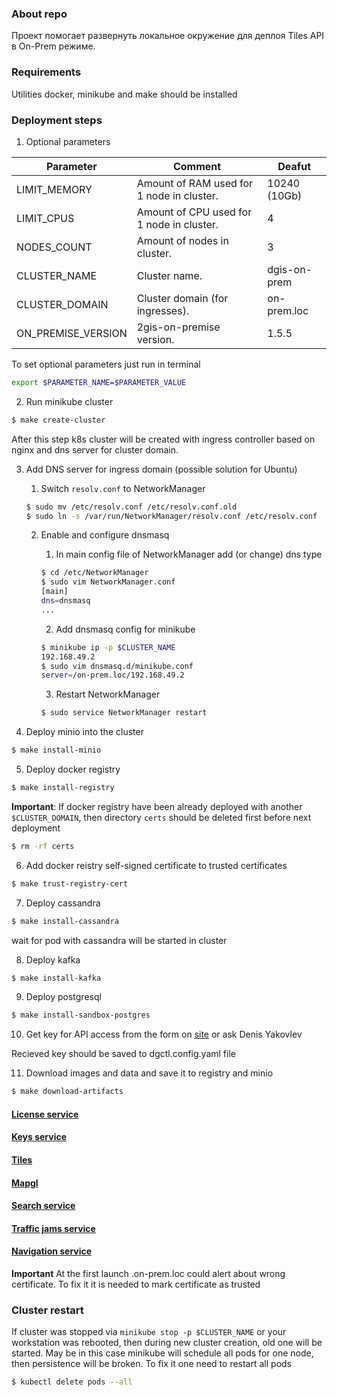 ### About repo

Проект помогает развернуть локальное окружение для деплоя Tiles API в On-Prem режиме.


### Requirements

Utilities docker, minikube and make should be installed

### Deployment steps

1. Optional parameters

| Parameter          | Comment                                       | Deafut                |
|--------------------|-----------------------------------------------|-----------------------|
| LIMIT_MEMORY       | Amount of RAM used for 1 node in cluster.     | 10240 (10Gb)          |
| LIMIT_CPUS         | Amount of CPU used for 1 node in cluster.     | 4                     |
| NODES_COUNT        | Amount of nodes in cluster.                   | 3                     |
| CLUSTER_NAME       | Cluster name.                                 | dgis-on-prem          |
| CLUSTER_DOMAIN     | Cluster domain (for ingresses).               | on-prem.loc           |
| ON_PREMISE_VERSION | 2gis-on-premise version.                      | 1.5.5                 |

To set optional parameters just run in terminal
``` sh
export $PARAMETER_NAME=$PARAMETER_VALUE
```

2. Run minikube cluster

``` sh
$ make create-cluster 
```

After this step k8s cluster will be created with ingress controller based on nginx and dns server for cluster domain.

3. Add DNS server for ingress domain (possible solution for Ubuntu)

   1. Switch `resolv.conf` to NetworkManager 
   ``` sh
   $ sudo mv /etc/resolv.conf /etc/resolv.conf.old
   $ sudo ln -s /var/run/NetworkManager/resolv.conf /etc/resolv.conf
   ```

   2. Enable and configure dnsmasq

      1. In main config file of NetworkManager add (or change) dns type
      ``` sh
      $ cd /etc/NetworkManager
      $ sudo vim NetworkManager.conf
      [main]
      dns=dnsmasq
      ...
      ```

      2. Add dnsmasq config for minikube
      ``` sh
      $ minikube ip -p $CLUSTER_NAME
      192.168.49.2
      $ sudo vim dnsmasq.d/minikube.conf
      server=/on-prem.loc/192.168.49.2
      ```

      3. Restart NetworkManager
      ``` sh
      $ sudo service NetworkManager restart
      ```

4. Deploy minio into the cluster

``` sh
$ make install-minio
```

5. Deploy docker registry

``` sh
$ make install-registry
```

**Important**: If docker registry have been already deployed with another `$CLUSTER_DOMAIN`, then directory `certs` should be deleted first before next deployment

``` sh
$ rm -rf certs
```

6. Add docker reistry self-signed certificate to trusted certificates

``` sh
$ make trust-registry-cert
```

7. Deploy cassandra

``` sh
$ make install-cassandra
```

wait for pod with cassandra will be started in cluster

8. Deploy kafka

``` sh
$ make install-kafka
```

9. Deploy postgresql

``` sh
$ make install-sandbox-postgres
```

10. Get key for API access from the form on [site](https://dev.urbi.ae/order/) or ask Denis Yakovlev

   Recieved key should be saved to dgctl.config.yaml file

11. Download images and data and save it to registry and minio

``` sh
$ make download-artifacts
```

#### [License service](license/)

#### [Keys service](keys/)

#### [Tiles](tiles/)

#### [Mapgl](mapgl/)

#### [Search service](search/)

#### [Traffic jams service](traffic/)

#### [Navigation service](navi/)

**Important** At the first launch .on-prem.loc could alert about wrong certificate. To fix it it is needed to mark certificate as trusted

### Cluster restart

If cluster was stopped via `minikube stop -p $CLUSTER_NAME` or your workstation was rebooted, then during new cluster creation, old one will be started.
May be in this case minikube will schedule all pods for one node, then persistence will be broken. To fix it one need to restart all pods

``` sh
$ kubectl delete pods --all
```

